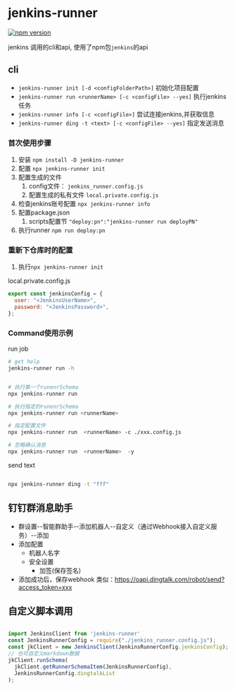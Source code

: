 # jenkins-runner

[![npm version](https://badge.fury.io/js/jenkins-runner.svg)](https://badge.fury.io/js/jenkins-runner)

jenkins 调用的cli和api, 使用了npm包`jenkins`的api

## cli
+ `jenkins-runner init [-d <configFolderPath>]` 初始化项目配置
+ `jenkins-runner run <runnerName> [-c <configFile> --yes]` 执行jenkins任务
+ `jenkins-runner info [-c <configFile>]` 尝试连接jenkins,并获取信息
+ `jenkins-runner ding -t <text> [-c <configFile> --yes]` 指定发送消息

### 首次使用步骤

1. 安装 `npm install -D jenkins-runner`
2. 配置 `npx jenkins-runner init`
3. 配置生成的文件
   1. config文件： `jenkins_runner.config.js`
   2. 配置生成的私有文件 `local.private.config.js`
4. 检查jenkins账号配置 `npx jenkins-runner info`
5. 配置package.json
   1. scripts配置节 `"deploy:pn":"jenkins-runner run deployPN"`
6. 执行runner `npm run deploy:pn`


### 重新下仓库时的配置

1. 执行`npx jenkins-runner init`

local.private.config.js
``` js
export const jenkinsConfig = {
  user: "<JenkinsUserName>",
  password: "<JenkinsPassword>",
};

```

### Command使用示例


run job
``` bash
# get help
jenkins-runner run -h


# 执行第一个runenrSchema
npx jenkins-runner run

# 执行指定的runenrSchema
npx jenkins-runner run <runnerName>

# 指定配置文件
npx jenkins-runner run  <runnerName> -c ./xxx.config.js

# 忽略确认消息
npx jenkins-runner run  <runnerName>  -y

```

send text
``` bash

npx jenkins-runner ding -t "fff"
```

## 钉钉群消息助手

+ 群设置--智能群助手--添加机器人--自定义（通过Webhook接入自定义服务）--添加
+ 添加配置
  + 机器人名字
  + 安全设置
    + 加签(保存签名)
+ 添加成功后，保存webhook 类似：<https://oapi.dingtalk.com/robot/send?access_token=xxx>

## 自定义脚本调用

``` ts

import JenkinsClient from 'jenkins-runner' 
const JenkinsRunnerConfig = require("./jenkins_runner.config.js"); 
const jkClient = new JenkinsClient(JenkinsRunnerConfig.jenkinsConfig);
// 也可自定义markdown数据
jkClient.runSchema(
  jkClient.getRunnerSchemaItem(JenkinsRunnerConfig),
  JenkinsRunnerConfig.dingtalkList
);

```
